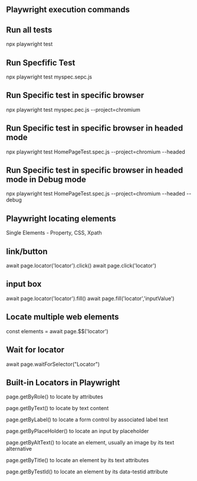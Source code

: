Playwright execution commands
-----------------------------
## Run all tests
npx playwright test

## Run Specfific Test
npx playwright test myspec.sepc.js

## Run Specific test in specific browser
npx playwright test myspec.pec.js --project=chromium

## Run Specific test in specific browser in headed mode
npx playwright test HomePageTest.spec.js --project=chromium --headed

## Run Specific test in specific browser in headed mode in Debug mode
npx playwright test HomePageTest.spec.js --project=chromium --headed --debug

Playwright locating elements
---------------------------------
Single Elements - Property, CSS, Xpath

link/button
-------------
await page.locator('locator').click()
await page.click('locator')

input box
--------------
await page.locator('locator').fill()
await page.fill('locator','inputValue')

Locate multiple web elements
-----------------------------
const elements = await page.$$('locator')

Wait for locator
------------------
await page.waitForSelector("Locator")

Built-in Locators in Playwright
----------------------------------
page.getByRole() to locate by attributes

page.getByText() to locate by text content

page.getByLabel() to locate a form control by associated label text

page.getByPlaceHolder() to locate an input by placeholder

page.getByAltText() to locate an element, usually an image by its text alternative

page.getByTitle() to locate an element by its text attributes

page.getByTestId() to locate an element by its data-testid attribute
